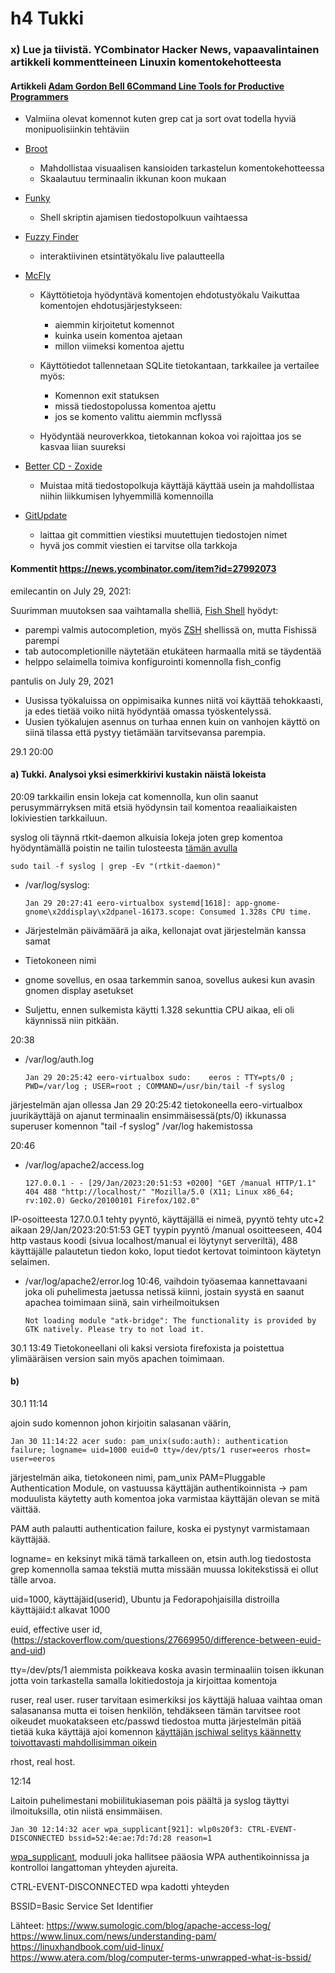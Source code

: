 # h4 Tukki

### x) Lue ja tiivistä. YCombinator Hacker News, vapaavalintainen artikkeli kommentteineen Linuxin komentokehotteesta

#### Artikkeli [Adam Gordon Bell 6Command Line Tools for Productive Programmers](https://earthly.dev/blog/command-line-tools/)

- Valmiina olevat komennot kuten grep cat ja sort ovat todella hyviä monipuolisiinkin tehtäviin

- [Broot](https://github.com/Canop/broot)
  -  Mahdollistaa visuaalisen kansioiden tarkastelun komentokehotteessa
  -  Skaalautuu terminaalin ikkunan koon mukaan

- [Funky](https://github.com/bbugyi200/funky)
  - Shell skriptin ajamisen tiedostopolkuun vaihtaessa
 
- [Fuzzy Finder](https://github.com/junegunn/fzf)
  - interaktiivinen etsintätyökalu live palautteella
  

- [McFly](https://github.com/cantino/mcfly)
  - Käyttötietoja hyödyntävä komentojen ehdotustyökalu
  Vaikuttaa komentojen ehdotusjärjestykseen:
    - aiemmin kirjoitetut komennot
    - kuinka usein komentoa ajetaan
    - millon viimeksi komentoa ajettu 
  
  - Käyttötiedot tallennetaan SQLite tietokantaan, tarkkailee ja vertailee myös:
    - Komennon exit statuksen
    - missä tiedostopolussa komentoa ajettu
    - jos se komento valittu aiemmin mcflyssä

  - Hyödyntää neuroverkkoa, tietokannan kokoa voi rajoittaa jos se kasvaa liian suureksi
- [Better CD - Zoxide](https://github.com/ajeetdsouza/zoxide)
  - Muistaa mitä tiedostopolkuja käyttäjä käyttää usein ja mahdollistaa niihin liikkumisen lyhyemmillä komennoilla

- [GitUpdate](https://github.com/nikitavoloboev/gitupdate)
  - laittaa git committien viestiksi muutettujen tiedostojen nimet
  - hyvä jos commit viestien ei tarvitse olla tarkkoja


#### Kommentit https://news.ycombinator.com/item?id=27992073

emilecantin on July 29, 2021:

  Suurimman muutoksen saa vaihtamalla shelliä, [Fish Shell](https://fishshell.com/) hyödyt:
  
   - parempi valmis autocompletion, myös [ZSH](https://www.zsh.org/) shellissä on, mutta Fishissä parempi
   - tab autocompletionille näytetään etukäteen harmaalla mitä se täydentää
   - helppo selaimella toimiva konfigurointi komennolla fish_config

pantulis on July 29, 2021
  - Uusissa työkaluissa on oppimisaika kunnes niitä voi käyttää tehokkaasti, ja edes tietää voiko niitä hyödyntää omassa työskentelyssä.
  - Uusien työkalujen asennus on turhaa ennen kuin on vanhojen käyttö on siinä tilassa että pystyy tietämään tarvitsevansa parempia.

29.1 20:00
#### a) Tukki. Analysoi yksi esimerkkirivi kustakin näistä lokeista

20:09
tarkkailin ensin lokeja cat komennolla, kun olin saanut perusymmärryksen mitä etsiä hyödynsin 
tail komentoa reaaliaikaisten lokiviestien tarkkailuun.
    
syslog oli täynnä rtkit-daemon alkuisia lokeja joten grep komentoa hyödyntämällä poistin ne tailin tulosteesta [tämän avulla](https://unix.stackexchange.com/questions/155573/how-to-use-grep-to-filter-out-lines-starting-with-any-of-a-set-of-keywords)

    sudo tail -f syslog | grep -Ev "(rtkit-daemon)"    

- /var/log/syslog:
 
      Jan 29 20:27:41 eero-virtualbox systemd[1618]: app-gnome-gnome\x2ddisplay\x2dpanel-16173.scope: Consumed 1.328s CPU time.

- Järjestelmän päivämäärä ja aika, kellonajat ovat järjestelmän kanssa samat
- Tietokoneen nimi
- gnome sovellus, en osaa tarkemmin sanoa, sovellus aukesi kun avasin gnomen display asetukset
- Suljettu, ennen sulkemista käytti 1.328 sekunttia CPU aikaa, eli oli käynnissä niin pitkään.

20:38

  - /var/log/auth.log 
    
        Jan 29 20:25:42 eero-virtualbox sudo:    eeros : TTY=pts/0 ; PWD=/var/log ; USER=root ; COMMAND=/usr/bin/tail -f syslog
    
  järjestelmän ajan ollessa Jan 29 20:25:42 tietokoneella eero-virtualbox juurikäyttäjä on ajanut terminaalin ensimmäisessä(pts/0) ikkunassa superuser komennon "tail -f syslog" /var/log hakemistossa 
  
 20:46
 
  - /var/log/apache2/access.log

        127.0.0.1 - - [29/Jan/2023:20:51:53 +0200] "GET /manual HTTP/1.1" 404 488 "http://localhost/" "Mozilla/5.0 (X11; Linux x86_64; rv:102.0) Gecko/20100101 Firefox/102.0"

  IP-osoitteesta 127.0.0.1 tehty pyyntö, käyttäjällä ei nimeä, pyyntö tehty utc+2 aikaan 29/Jan/2023:20:51:53 GET tyypin pyyntö /manual osoitteeseen, 404 http vastaus koodi (sivua localhost/manual ei löytynyt serveriltä), 488 käyttäjälle palautetun tiedon koko, loput tiedot kertovat toimintoon käytetyn selaimen.

  - /var/log/apache2/error.log
10:46, vaihdoin työasemaa kannettavaani joka oli puhelimesta jaetussa netissä kiinni, jostain syystä en saanut apachea toimimaan siinä, sain virheilmoituksen
        
        Not loading module "atk-bridge": The functionality is provided by GTK natively. Please try to not load it.
        
30.1 13:49
Tietokoneellani oli kaksi versiota firefoxista ja poistettua ylimääräisen version sain myös apachen toimimaan.

      

#### b) 
30.1 11:14

ajoin sudo komennon johon kirjoitin salasanan väärin, 

    Jan 30 11:14:22 acer sudo: pam_unix(sudo:auth): authentication failure; logname= uid=1000 euid=0 tty=/dev/pts/1 ruser=eeros rhost=  user=eeros
        
järjestelmän aika, tietokoneen nimi, pam_unix PAM=Pluggable Authentication Module, on vastuussa käyttäjän authentikoinnista -> pam moduulista käytetty auth komentoa joka varmistaa käyttäjän olevan se mitä väittää.

PAM auth palautti authentication failure, koska ei pystynyt varmistamaan käyttäjää.

logname= en keksinyt mikä tämä tarkalleen on, etsin auth.log tiedostosta grep komennolla samaa tekstiä mutta missään muussa lokitekstissä ei ollut tälle arvoa.

uid=1000, käyttäjäid(userid), Ubuntu ja Fedorapohjaisilla distroilla käyttäjäid:t alkavat 1000

euid, effective user id, (https://stackoverflow.com/questions/27669950/difference-between-euid-and-uid) 

tty=/dev/pts/1 aiemmista poikkeava koska avasin terminaaliin toisen ikkunan jotta voin tarkastella samalla lokitiedostoja ja kirjoittaa komentoja 

ruser, real user. 
ruser tarvitaan esimerkiksi jos käyttäjä haluaa vaihtaa oman salasanansa mutta ei toisen henkilön, tehdäkseen tämän  tarvitsee root oikeudet muokatakseen etc/passwd tiedostoa mutta järjestelmän pitää tietää kuka käyttäjä ajoi komennon 
[käyttäjän jschiwal selitys käännetty toivottavasti mahdollisimman oikein](https://www.linuxquestions.org/questions/linux-newbie-8/euser-and-ruser-779858/)

rhost, real host.

12:14

Laitoin puhelimestani mobiilitukiaseman pois päältä ja syslog täyttyi ilmoituksilla, otin niistä ensimmäisen.

    Jan 30 12:14:32 acer wpa_supplicant[921]: wlp0s20f3: CTRL-EVENT-DISCONNECTED bssid=52:4e:ae:7d:7d:28 reason=1
    
[wpa_supplicant](https://wiki.archlinux.org/title/Wpa_supplicant), moduuli joka hallitsee pääosia WPA authentikoinnissa ja kontrolloi langattoman yhteyden ajureita.

CTRL-EVENT-DISCONNECTED wpa kadotti yhteyden

BSSID=Basic Service Set Identifier 

Lähteet:  https://www.sumologic.com/blog/apache-access-log/   https://www.linux.com/news/understanding-pam/   https://linuxhandbook.com/uid-linux/    https://www.atera.com/blog/computer-terms-unwrapped-what-is-bssid/
